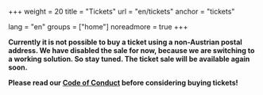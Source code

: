 +++
weight = 20
title = "Tickets"
url = "en/tickets"
anchor = "tickets"

lang = "en"
groups = ["home"]
noreadmore = true
+++

**Currently it is not possible to buy a ticket using a non-Austrian postal address. We have disabled the sale for now, because we are switching to a working solution. So stay tuned. The ticket sale will be available again soon.**


**Please read our <a href="/en/code-of-conduct/">Code of Conduct</a> before considering buying tickets!**


<!--
<a class="button button-primary" href="#">Buy Ticket</a>
-->
<!--more-->